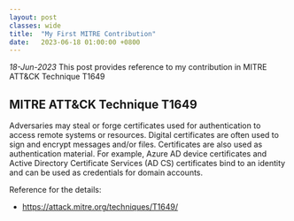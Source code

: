 ```yaml
---
layout: post
classes: wide
title:  "My First MITRE Contribution"
date:   2023-06-18 01:00:00 +0800
--- 
```

*18-Jun-2023* 
This post provides reference to my contribution in MITRE ATT&CK Technique T1649

 
## MITRE ATT&CK Technique T1649

Adversaries may steal or forge certificates used for authentication to access remote systems or resources. Digital certificates are often used to sign and encrypt messages and/or files. Certificates are also used as authentication material. For example, Azure AD device certificates and Active Directory Certificate Services (AD CS) certificates bind to an identity and can be used as credentials for domain accounts.


Reference for the details:
- <https://attack.mitre.org/techniques/T1649/>

